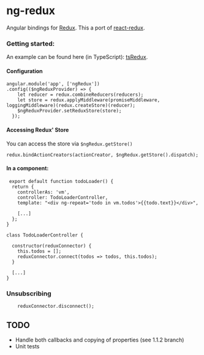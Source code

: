 # ng-redux
Angular bindings for [Redux](https://github.com/gaearon/redux).
This a port of [react-redux](https://github.com/gaearon/react-redux).

### Getting started:
An example can be found here (in TypeScript): [tsRedux](https://github.com/wbuchwalter/tsRedux/blob/master/src/components/regionLister.ts).

#### Configuration
```JS
angular.module('app', ['ngRedux'])
.config(($ngReduxProvider) => {
    let reducer = redux.combineReducers(reducers);
    let store = redux.applyMiddleware(promiseMiddleware, loggingMiddleware)(redux.createStore)(reducer);  
    $ngReduxProvider.setReduxStore(store);
  });
``` 

#### Accessing Redux' Store
You can access the store via ```$ngRedux.getStore()```

```JS 
redux.bindActionCreators(actionCreator, $ngRedux.getStore().dispatch);
```

#### In a component:
```JS
 export default function todoLoader() {
  return {
    controllerAs: 'vm',
    controller: TodoLoaderController,
    template: "<div ng-repeat='todo in vm.todos'>{{todo.text}}</div>",
    
    [...]
  };
}

class TodoLoaderController {    

  constructor(reduxConnector) {
    this.todos = [];
    reduxConnector.connect(todos => todos, this.todos);
  }
  
  [...]
}
```

### Unsubscribing
```JS
    reduxConnector.disconnect(); 
```


## TODO
- Handle both callbacks and copying of properties (see 1.1.2 branch)
- Unit tests
